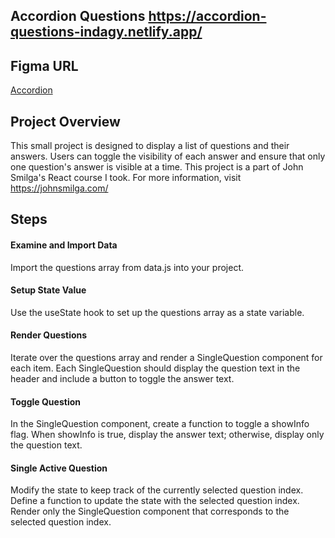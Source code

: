 ## Accordion Questions https://accordion-questions-indagy.netlify.app/

## Figma URL

[Accordion](https://www.figma.com/file/TAwJ3kWOqkw0o8UVtAMOHO/Accordion?node-id=0%3A1&t=1YEti8xBykw69tBH-1)

## Project Overview
This small project is designed to display a list of questions and their answers. Users can toggle the visibility of each answer and ensure that only one question's answer is visible at a time. This project is a part of John Smilga's React course I took. For more information, visit https://johnsmilga.com/

## Steps

#### Examine and Import Data
Import the questions array from data.js into your project.

#### Setup State Value
Use the useState hook to set up the questions array as a state variable.

#### Render Questions
Iterate over the questions array and render a SingleQuestion component for each item.
Each SingleQuestion should display the question text in the header and include a button to toggle the answer text.

#### Toggle Question
In the SingleQuestion component, create a function to toggle a showInfo flag.
When showInfo is true, display the answer text; otherwise, display only the question text.

#### Single Active Question
Modify the state to keep track of the currently selected question index.
Define a function to update the state with the selected question index.
Render only the SingleQuestion component that corresponds to the selected question index.
